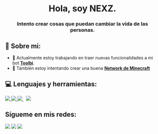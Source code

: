 <h1 align="center">Hola, soy NEXZ.</h1>
<h3 align="center">Intento crear cosas que puedan cambiar la vida de las personas.</h3>


## 👤 Sobre mi:

- 🤖 Actualmente estoy trabajando en traer nuevas funcionalidades a mi bot **[Toolbi](https://discord.com/oauth2/authorize?client_id=774721071039250473&scope=bot&permissions=8)**.
- 🌳 También estoy intentando crear una buena **[Network de Minecraft](https://discord.hexagoncraft.net)**

## 💻 Lenguajes y herramientas:

<p align="left"> 
    <a href="https://developer.mozilla.org/en-US/docs/Web/JavaScript" target="_blank"> <img src="https://img.icons8.com/color/48/000000/javascript.png"/> </a> 
    <a href="https://git-scm.com/" target="_blank"> <img src="https://img.icons8.com/color/48/000000/git.png"/> </a>
    <a style="padding-right:8px;" href="https://nodejs.org" target="_blank"> <img src="https://img.icons8.com/color/48/000000/nodejs.png"/> </a> 
    <a style="padding-right:8px;" href="https://www.mysql.com/" target="_blank"> <img src="https://img.icons8.com/fluent/50/000000/mysql-logo.png"/> </a>
</p>

## Sígueme en mis redes:
<p align="left">

<a href = "https://www.youtube.com/channel/UCRSyBK19WrU2CJOQ8kV5v9A?sub_confirmation=1"><img src="https://img.icons8.com/color/48/000000/youtube-play.png"/></a>
<a href = "https://www.instagram.com/soynexz/"><img src="https://img.icons8.com/fluent/48/000000/instagram-new.png"/></a>
<a href = "https://twitter.com/soynexz"><img src="https://img.icons8.com/fluent/48/000000/twitter.png"/></a>
